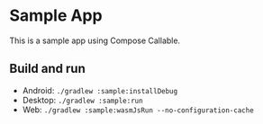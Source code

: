 # Sample App
This is a sample app using Compose Callable.

## Build and run
* Android: `./gradlew :sample:installDebug`
* Desktop: `./gradlew :sample:run`
* Web: `./gradlew :sample:wasmJsRun --no-configuration-cache`
